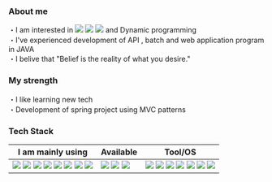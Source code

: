 ### About me
・I am interested in <img src="https://img.shields.io/badge/-PHP-777BB4?style=flat-square&logo=php&logoColor=white"/> <img src="https://img.shields.io/badge/-React-61DAFB?style=flat-square&logo=react&logoColor=white"/> <img src="https://img.shields.io/badge/-Docker-2496ED?style=flat-square&logo=docker&logoColor=white"/> and Dynamic programming <br>
・I've experienced development of API , batch and web application program in JAVA <br>
・I belive that "Belief is the reality of what you desire." <br>

### My strength
 ・I like learning new tech <br>
 ・Development of spring project using MVC patterns <br>
  
### Tech Stack

|I am mainly using|Available|Tool/OS| 
|-----|-----|-----|
|<img src="https://img.shields.io/badge/-JAVA-FF160B?style=flat-square&logo=JAVA"/> <img src="https://img.shields.io/badge/-Spring-6DB33F?style=flat-square&logo=spring&logoColor=white"/> <img src="https://img.shields.io/badge/-Spring Boot-6DB33F?style=flat-square&logo=springboot&logoColor=white"/> <img src="https://img.shields.io/badge/-JavaScript-F7DF1E?style=flat-square&logo=javascript&logoColor=white"/> <img src="https://img.shields.io/badge/-HTML5-E34F26?style=flat-square&logo=html5&logoColor=white"/> <img src="https://img.shields.io/badge/-Oracle Database-F80000?style=flat-square&logo=oracle"/> <img src="https://img.shields.io/badge/-PostgreSQL-4169E1?style=flat-square&logo=postgresql&logoColor=white"/> <img src="https://img.shields.io/badge/-Microsoft SQL Server-CC2927?style=flat-square&logo=microsoftsqlserver&logoColor=white"/> |<img src = "https://img.shields.io/badge/-C-A8B9CC?style=flat-square&logo=c&logoColor=white"/> <img src = "https://img.shields.io/badge/-C++-00599C?style=flat-square&logo=c%2B%2B&logoColor=white"/> <img src="https://img.shields.io/badge/-MySQL-4479A1?style=flat-square&logo=mysql&logoColor=white"/> |<img src="https://img.shields.io/badge/-Eclipse-2C2255?style=flat-square&logo=eclipseide&logoColor=white"/> <img src="https://img.shields.io/badge/-Visual Studio-5C2D91?style=flat-square&logo=visualstudio&logoColor=white"/> <img src="https://img.shields.io/badge/-Visual Studio Code-007ACC?style=flat-square&logo=visualstudiocode&logoColor=white"/> <img src="https://img.shields.io/badge/-VMware-607078?style=flat-square&logo=vmware&logoColor=white"/> <img src="https://img.shields.io/badge/-Ubuntu-E95420?style=flat-square&logo=ubuntu&logoColor=white"/> <img src="https://img.shields.io/badge/-Postman-FF6C37?style=flat-square&logo=postman&logoColor=white"/> <img src="https://img.shields.io/badge/-Linux-FCC624?style=flat-square&logo=linux&logoColor=white"/>|
